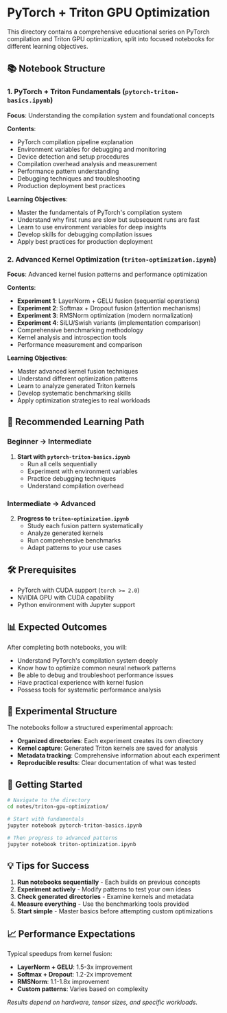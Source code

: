 # PyTorch + Triton GPU Optimization

This directory contains a comprehensive educational series on PyTorch compilation and Triton GPU optimization, split into focused notebooks for different learning objectives.

## 📚 Notebook Structure

### 1. PyTorch + Triton Fundamentals (`pytorch-triton-basics.ipynb`)
**Focus**: Understanding the compilation system and foundational concepts

**Contents**:
- PyTorch compilation pipeline explanation
- Environment variables for debugging and monitoring
- Device detection and setup procedures
- Compilation overhead analysis and measurement
- Performance pattern understanding
- Debugging techniques and troubleshooting
- Production deployment best practices

**Learning Objectives**:
- Master the fundamentals of PyTorch's compilation system
- Understand why first runs are slow but subsequent runs are fast
- Learn to use environment variables for deep insights
- Develop skills for debugging compilation issues
- Apply best practices for production deployment

### 2. Advanced Kernel Optimization (`triton-optimization.ipynb`)
**Focus**: Advanced kernel fusion patterns and performance optimization

**Contents**:
- **Experiment 1**: LayerNorm + GELU fusion (sequential operations)
- **Experiment 2**: Softmax + Dropout fusion (attention mechanisms)
- **Experiment 3**: RMSNorm optimization (modern normalization)
- **Experiment 4**: SiLU/Swish variants (implementation comparison)
- Comprehensive benchmarking methodology
- Kernel analysis and introspection tools
- Performance measurement and comparison

**Learning Objectives**:
- Master advanced kernel fusion techniques
- Understand different optimization patterns
- Learn to analyze generated Triton kernels
- Develop systematic benchmarking skills
- Apply optimization strategies to real workloads

## 🎯 Recommended Learning Path

### Beginner → Intermediate
1. **Start with `pytorch-triton-basics.ipynb`**
   - Run all cells sequentially
   - Experiment with environment variables
   - Practice debugging techniques
   - Understand compilation overhead

### Intermediate → Advanced
2. **Progress to `triton-optimization.ipynb`**
   - Study each fusion pattern systematically
   - Analyze generated kernels
   - Run comprehensive benchmarks
   - Adapt patterns to your use cases

## 🛠️ Prerequisites

- PyTorch with CUDA support (`torch >= 2.0`)
- NVIDIA GPU with CUDA capability
- Python environment with Jupyter support

## 📊 Expected Outcomes

After completing both notebooks, you will:
- Understand PyTorch's compilation system deeply
- Know how to optimize common neural network patterns
- Be able to debug and troubleshoot performance issues
- Have practical experience with kernel fusion
- Possess tools for systematic performance analysis

## 🔬 Experimental Structure

The notebooks follow a structured experimental approach:
- **Organized directories**: Each experiment creates its own directory
- **Kernel capture**: Generated Triton kernels are saved for analysis
- **Metadata tracking**: Comprehensive information about each experiment
- **Reproducible results**: Clear documentation of what was tested

## 🚀 Getting Started

```bash
# Navigate to the directory
cd notes/triton-gpu-optimization/

# Start with fundamentals
jupyter notebook pytorch-triton-basics.ipynb

# Then progress to advanced patterns
jupyter notebook triton-optimization.ipynb
```

## 💡 Tips for Success

1. **Run notebooks sequentially** - Each builds on previous concepts
2. **Experiment actively** - Modify patterns to test your own ideas
3. **Check generated directories** - Examine kernels and metadata
4. **Measure everything** - Use the benchmarking tools provided
5. **Start simple** - Master basics before attempting custom optimizations

## 📈 Performance Expectations

Typical speedups from kernel fusion:
- **LayerNorm + GELU**: 1.5-3x improvement
- **Softmax + Dropout**: 1.2-2x improvement  
- **RMSNorm**: 1.1-1.8x improvement
- **Custom patterns**: Varies based on complexity

*Results depend on hardware, tensor sizes, and specific workloads.*
